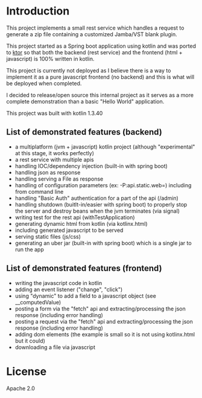 Introduction
============

This project implements a small rest service which handles a request to generate a zip file containing a customized Jamba/VST blank plugin.

This project started as a Spring boot application using kotlin and was ported to [ktor](https://ktor.io/) so that both the backend (rest service) and the frontend (html + javascript) is 100% written in kotlin.

This project is currently not deployed as I believe there is a way to implement it as a pure javascript frontend (no backend) and this is what will be deployed when completed.

I decided to release/open source this internal project as it serves as a more complete demonstration than a basic "Hello World" application.

This project was built with kotlin 1.3.40

List of demonstrated features (backend)
---------------------------------------

* a multiplatform (jvm + javascript) kotlin project (although "experimental" at this stage, it works perfectly)
* a rest service with multiple apis
* handling IOC/dependency injection (built-in with spring boot)
* handling json as response
* handling serving a File as response
* handling of configuration parameters (ex: -P:api.static.web=) including from command line
* handling "Basic Auth" authentication for a part of the api (/admin)
* handling shutdown (buitlt-in/easier with spring boot) to properly stop the server and destroy beans when the jvm terminates (via signal)
* writing test for the rest api (withTestApplication)
* generating dynamic html from kotlin (via kotlinx.html)
* including generated javascript to be served
* serving static files (js/css)
* generating an uber jar (built-in with spring boot) which is a single jar to run the app

List of demonstrated features (frontend)
----------------------------------------

* writing the javascript code in kotlin
* adding an event listener ("change", "click")
* using "dynamic" to add a field to a javascript object (see __computedValue)
* posting a form via the "fetch" api and extracting/processing the json response (including error handling)
* posting a request via the "fetch" api and extracting/processing the json response (including error handling)
* adding dom elements (the example is small so it is not using kotlinx.html but it could)
* downloading a file via javascript

License
=======

Apache 2.0

